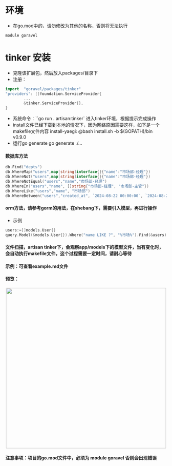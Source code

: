 # 环境
- 在go.mod中的，请勿修改为其他的名称，否则将无法执行
```go
module goravel
````
# tinker 安装
- 克隆该扩展包，然后放入packages/目录下
- 注册：
```go
import 	"goravel/packages/tinker"
"providers": []foundation.ServiceProvider{
	    ...
        &tinker.ServiceProvider{},
}
```
- 系统命令：``go run . artisan:tinker` 进入tinker环境，根据提示完成操作
- install文件已经下载到本地的情况下，因为网络原因需要这样，如下是一个makefile文件内容
install-yaegi:
@bash install.sh -b $(GOPATH)/bin v0.9.0
- 运行go generate
go generate ./...

#### 数据库方法
```go
db.Find("depts")
db.WhereMap("users",map[string]interface{}{"name":"市场部-经理"})
db.WhereNot("users",map[string]interface{}{"name":"市场部-经理"})
db.WhereNotEqual("users","name","市场部-经理")
db.WhereIn("users","name", []string{"市场部-经理", "市场部-主管"})
db.WhereLike("users","name", "市场部")
db.WhereBetween("users","created_at", `2024-08-22 00:00:00`, `2024-08-23 23:59:59`)
```
#### orm方法，请参考gorm的用法，在shebang下，需要引入模型，再进行操作
- 示例
```go
users:=[]models.User{}
query.Model(&models.User{}).Where("name LIKE ?", "%市场%").Find(&users)
```
#### 文件扫描，artisan tinker下，会观察app/models下的模型文件，当有变化时，会自动执行makefile文件，这个过程需要一定时间，请耐心等待

#### 示例：可查看example.md文件

#### 预览：
<p align="center">
  <img src="https://github.com/hulutech-web/tinker/blob/master/images/dashboard.png?raw=true" width="500" />
</p>

#### 注意事项：项目的go.mod文件中，必须为 module goravel 否则会出现错误